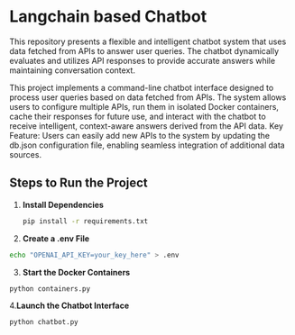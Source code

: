 # Langchain based Chatbot

This repository presents a flexible and intelligent chatbot system that uses data fetched from APIs to answer user queries. The chatbot dynamically evaluates and utilizes API responses to provide accurate answers while maintaining conversation context.

This project implements a command-line chatbot interface designed to process user queries based on data fetched from APIs. The system allows users to configure multiple APIs, run them in isolated Docker containers, cache their responses for future use, and interact with the chatbot to receive intelligent, context-aware answers derived from the API data.
Key Feature: Users can easily add new APIs to the system by updating the db.json configuration file, enabling seamless integration of additional data sources.

## Steps to Run the Project

1. **Install Dependencies**  
   ```bash
   pip install -r requirements.txt

2. **Create a .env File**
  ```bash
  echo "OPENAI_API_KEY=your_key_here" > .env
  ```
3. **Start the Docker Containers**
  ```bash
  python containers.py
  ```
4.**Launch the Chatbot Interface**
  ```bash
  python chatbot.py
```
